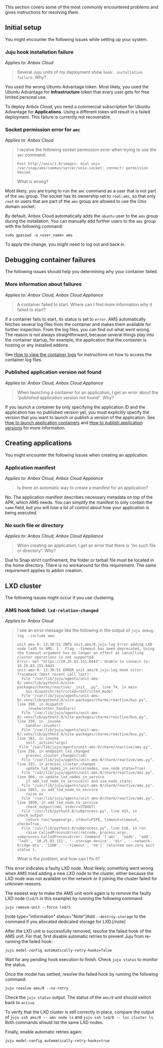 This section covers some of the most commonly encountered problems and gives instructions for resolving them.

## Initial setup

You might encounter the following issues while setting up your system.

### Juju hook installation failure

*Applies to: Anbox Cloud*

> Several Juju units of my deployment show `hook: installation failure`. Why?

You used the wrong Ubuntu Advantage token. Most likely, you used the Ubuntu Advantage for **Infrastructure** token that every user gets for free limited personal use.

To deploy Anbox Cloud, you need a commercial subscription for Ubuntu Advantage for **Applications**. Using a different token will result in a failed deployment. This failure is currently not recoverable.

### Socket permission error for `amc`

*Applies to: Anbox Cloud*

> I receive the following socket permission error when trying to use the `amc` command:
>
> ```text
> Post http://unix/1.0/images: dial unix /var/snap/ams/common/server/unix.socket: connect: permission denied
> ```
>
> What is wrong?

Most likely, you are trying to run the `amc` command as a user that is not part of the `ams` group. The socket has its ownership set to `root:ams`, so that only `root` or users that are part of the `ams` group are allowed to use the Unix domain socket.

By default, Anbox Cloud automatically adds the `ubuntu` user to the `ams` group during the installation. You can manually add further users to the `ams` group with the following command:

    sudo gpasswd -a <user_name> ams

To apply the change, you might need to log out and back in.

## Debugging container failures

The following issues should help you determining why your container failed.

### More information about failures

*Applies to: Anbox Cloud, Anbox Cloud Appliance*

> A container failed to start. Where can I find more information why it failed to start?

If a container fails to start, its status is set to `error`. AMS automatically fetches several log files from the container and makes them available for further inspection. From the log files, you can find out what went wrong. The reason is not always straightforward, because several things play into the container startup, for example, the application that the container is hosting or any installed addons.

See [How to view the container logs](https://discourse.ubuntu.com/t/view-the-container-logs/24329) for instructions on how to access the container log files.

### Published application version not found

*Applies to: Anbox Cloud, Anbox Cloud Appliance*

> When launching a container for an application, I get an error about the "published application version not found". Why?

If you launch a container by only specifying the application ID and the application has no published version yet, you must explicitly specify the version that you want to launch or publish a version of the application. See [How to launch application containers](https://discourse.ubuntu.com/t/launch-a-container/24327#application-containers) and [How to publish application versions](https://discourse.ubuntu.com/t/update-an-application/24201#publish-application-versions) for more information.

## Creating applications

You might encounter the following issues when creating an application.

### Application manifest

*Applies to: Anbox Cloud, Anbox Cloud Appliance*

> Is there an automatic way to create a manifest for an application?

No. The application manifest describes necessary metadata on top of the APK, which AMS needs. You can simplify the manifest to only contain the `name` field, but you will lose a lot of control about how your application is being executed.

### No such file or directory

*Applies to: Anbox Cloud, Anbox Cloud Appliance*

> When creating an application, I get an error that there is “no such file or directory”. Why?

Due to Snap strict confinement, the folder or tarball file must be located in the home directory. There is no workaround for this requirement. The same requirement applies to addon creation.

## LXD cluster

The following issues might occur if you use clustering.

<a name="ams-lxd-relation-changed-failed"></a>
### AMS hook failed: `lxd-relation-changed`

*Applies to: Anbox Cloud*

> I see an error message like the following in the output of `juju debug-log --include ams`:
>
> ```
> unit-ams-0: 13:30:51 INFO unit.ams/0.juju-log Error adding LXD node lxd5 to AMS: 1 - Flag --timeout has been deprecated, Using the timeout argument has no longer an effect as cancelling cluster operations is not supported
> Error: Get "https://10.25.83.151:8443": Unable to connect to: 10.25.83.151:8443
> unit-ams-0: 13:30:51 ERROR unit.ams/0.juju-log Hook error:
> Traceback (most recent call last):
>   File "/var/lib/juju/agents/unit-ams-0/.venv/lib/python3.8/site-packages/charms/reactive/__init__.py", line 74, in main
>     bus.dispatch(restricted=restricted_mode)
>   File "/var/lib/juju/agents/unit-ams-0/.venv/lib/python3.8/site-packages/charms/reactive/bus.py", line 390, in dispatch
>     _invoke(other_handlers)
>   File "/var/lib/juju/agents/unit-ams-0/.venv/lib/python3.8/site-packages/charms/reactive/bus.py", line 359, in _invoke
>     handler.invoke()
>   File "/var/lib/juju/agents/unit-ams-0/.venv/lib/python3.8/site-packages/charms/reactive/bus.py", line 181, in invoke
>     self._action(*args)
>  File "/var/lib/juju/agents/unit-ams-0/charm/reactive/ams.py", line 356, in endpoint_lxd_changed
>     process_cluster_changes(lxd)
>   File "/var/lib/juju/agents/unit-ams-0/charm/reactive/ams.py", line 333, in process_cluster_changes
>     update_lxd_nodes_in_service(nodes, use_node_state=True)
>   File "/var/lib/juju/agents/unit-ams-0/charm/reactive/ams.py", line 966, in update_lxd_nodes_in_service
>     if add_lxd_node_to_service(n) and use_node_state:
>   File "/var/lib/juju/agents/unit-ams-0/charm/reactive/ams.py", line 1061, in add_lxd_node_to_service
>     raise ex
>   File "/var/lib/juju/agents/unit-ams-0/charm/reactive/ams.py", line 1050, in add_lxd_node_to_service
>     check_output(cmd, stderr=STDOUT)
>   File "/usr/lib/python3.8/subprocess.py", line 415, in check_output
>     return run(*popenargs, stdout=PIPE, timeout=timeout, check=True,
>   File "/usr/lib/python3.8/subprocess.py", line 516, in run
>     raise CalledProcessError(retcode, process.args,
> subprocess.CalledProcessError: Command '['amc', 'node', 'add', 'lxd5', '10.25.83.151', '--storage-device', 'dir', '--network-bridge-mtu', '1500', '--timeout', '5m']' returned non-zero exit status 1.
> ```
> What is the problem, and how can I fix it?

This error indicates a faulty LXD node. Most likely, something went wrong when AMS tried adding a new LXD node to the cluster, either because the LXD node was not available on the network or it joining the cluster failed for unknown reasons.

The easiest way to make the AMS unit work again is to remove the faulty LXD node (`lxd/5` in this example) by running the following command:

    juju remove-unit --force lxd/5

[note type="information" status="Note"]Add `--destroy-storage` to the command if you allocated dedicated storage for LXD.[/note]

After the LXD unit is successfully removed, resolve the failed hook of the AMS unit. For that, first disable
automatic retries to prevent Juju from re-running the failed hook:

    juju model-config automatically-retry-hooks=false

Wait for any pending hook execution to finish. Check `juju status` to monitor the status.

Once the model has settled, resolve the failed hook by running the following command:

    juju resolve ams/0 --no-retry

Check the `juju status` output. The status of the `ams/0` unit should switch back to `active`.

To verify that the LXD cluster is still correctly in place, compare the output of `juju ssh ams/0 -- amc node ls`
and `juju ssh lxd/0 -- lxc cluster ls`. Both commands should list the same LXD nodes.

Finally, enable automatic retries again:

    juju model-config automatically-retry-hooks=true
